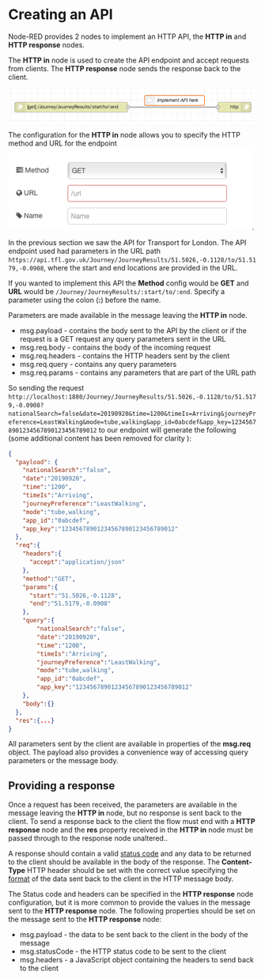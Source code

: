 # Creating an API

Node-RED provides 2 nodes to implement an HTTP API, the **HTTP in** and **HTTP response** nodes.

The **HTTP in** node is used to create the API endpoint and accept requests from clients.  The **HTTP response** node sends the response back to the client.

![implement API](image/implementAPI.png)

The configuration for the **HTTP in** node allows you to specify the HTTP method and URL for the endpoint ![http in config](image/httpInConfig.png).

In the previous section we saw the API for Transport for London.  The API endpoint used had parameters in the URL path ```https://api.tfl.gov.uk/Journey/JourneyResults/51.5026,-0.1128/to/51.5179,-0.0908```, where the start and end locations are provided in the URL.

If you wanted to implement this API the **Method** config would be **GET** and **URL** would be ```/Journey/JourneyResults/:start/to/:end```.  Specify a parameter using the colon (**:**) before the name.

Parameters are made available in the message leaving the **HTTP in** node.

- msg.payload - contains the body sent to the API by the client or if the request is a GET request any query parameters sent in the URL
- msg.req.body - contains the body of the incoming request
- msg.req.headers - contains the HTTP headers sent by the client
- msg.req.query - contains any query parameters
- msg.req.params - contains any parameters that are part of the URL path

So sending the request ```http://localhost:1880/Journey/JourneyResults/51.5026,-0.1128/to/51.5179,-0.0908?nationalSearch=false&date=20190920&time=1200&timeIs=Arriving&journeyPreference=LeastWalking&mode=tube,walking&app_id=0abcdef&app_key=12345678901234567890123456789012``` to our endpoint will generate the following (some additional content has been removed for clarity ):

```JSON
{
  "payload": {
    "nationalSearch":"false",
    "date":"20190920",
    "time":"1200",
    "timeIs":"Arriving",
    "journeyPreference":"LeastWalking",
    "mode":"tube,walking",
    "app_id":"0abcdef",
    "app_key":"12345678901234567890123456789012"
  },
  "req":{
    "headers":{
      "accept":"application/json"
    },
    "method":"GET",
    "params":{
      "start":"51.5026,-0.1128",
      "end":"51.5179,-0.0908"
    },
    "query":{
        "nationalSearch":"false",
        "date":"20190920",
        "time":"1200",
        "timeIs":"Arriving",
        "journeyPreference":"LeastWalking",
        "mode":"tube,walking",
        "app_id":"0abcdef",
        "app_key":"12345678901234567890123456789012"
    },
    "body":{}
  },
  "res":{...}
}
```

All parameters sent by the client are available in properties of the **msg.req** object.  The payload also provides a convenience way of accessing query parameters or the message body.

## Providing a response

Once a request has been received, the parameters are available in the message leaving the **HTTP in** node, but no response is sent back to the client.  To send a response back to the client the flow must end with a **HTTP response** node and the **res** property received in the **HTTP in** node must be passed through to the response node unaltered..

A response should contain a valid [status code](https://tools.ietf.org/html/rfc7231#section-6) and any data to be returned to the client should be available in the body of the response.  The **Content-Type** HTTP header should be set with the correct value specifying the [format](https://www.iana.org/assignments/media-types/media-types.xhtml) of the data sent back to the client in the HTTP message body.

The Status code and headers can be specified in the **HTTP response** node configuration, but it is more common to provide the values in the message sent to the **HTTP response** node.  The following properties should be set on the message sent to the **HTTP response** node:

- msg.payload - the data to be sent back to the client in the body of the message
- msg.statusCode - the HTTP status code to be sent to the client
- msg.headers - a JavaScript object containing the headers to send back to the client
